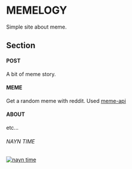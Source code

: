 # MEMELOGY

Simple site about meme.
## Section
#### POST

A bit of meme story.

#### MEME

Get a random meme with reddit.
Used [meme-api](https://meme-api.herokuapp.com/gimme "meme-api")

#### ABOUT

etc...

###### NAYN TIME
[![nayn time](https://media1.giphy.com/media/22kxQ12cxyEww/source.gif "nayn time")](https://media1.giphy.com/media/22kxQ12cxyEww/source.gif "nayn time")
